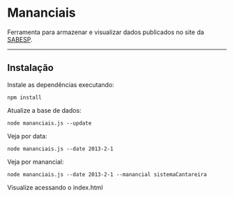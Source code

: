 # Mananciais

Ferramenta para armazenar e visualizar dados publicados no site da [SABESP](http://www2.sabesp.com.br/mananciais/DivulgacaoSiteSabesp.aspx).

---

## Instalação

Instale as dependências executando:

```
npm install
```

Atualize a base de dados:
```
node mananciais.js --update
```

Veja por data:
```
node mananciais.js --date 2013-2-1
``` 

Veja por manancial:
```
node mananciais.js --date 2013-2-1 --manancial sistemaCantareira
``` 

Visualize acessando o index.html